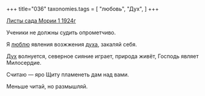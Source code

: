 +++
title="036"
taxonomies.tags = [
 "любовь",
 "Дух",
]
+++

[Листы сада Мории 1 1924г](/agni/1924)

Ученики не должны судить опрометчиво.   

Я [люблю](/tags/любовь) явления возжжения [духа](/tags/Дух), закаляй себя.   

[Дух](/tags/Дух) волнуется, северное сияние играет, природа живёт, Господь являет Милосердие.   

Считаю — яро Щиту пламенеть дам над вами.   

Меньше читай, но размышляй.   

